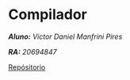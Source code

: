 # Compilador

***Aluno:** Victor Daniel Manfrini Pires*


***RA:** 20694847*


[Repósitorio](https://github.com/victordmp/Compilador.git)

